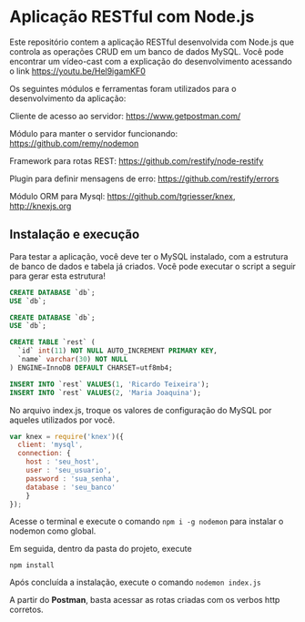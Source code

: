 # Aplicação RESTful com Node.js

Este repositório contem a aplicação RESTful desenvolvida com Node.js que controla as operações CRUD em um banco de dados MySQL. Você pode encontrar um vídeo-cast com a explicação do desenvolvimento acessando o link https://youtu.be/Hel9igamKF0

Os seguintes módulos e ferramentas foram utilizados para o desenvolvimento da aplicação:

Cliente de acesso ao servidor: https://www.getpostman.com/

Módulo para manter o servidor funcionando: https://github.com/remy/nodemon

Framework para rotas REST: https://github.com/restify/node-restify

Plugin para definir mensagens de erro: https://github.com/restify/errors

Módulo ORM para Mysql: https://github.com/tgriesser/knex, http://knexjs.org

## Instalação e execução

Para testar a aplicação, você deve ter o MySQL instalado, com a estrutura de banco de dados e tabela já criados. Você pode executar o script a seguir para gerar esta estrutura!

```sql
CREATE DATABASE `db`;
USE `db`;

CREATE DATABASE `db`;
USE `db`;

CREATE TABLE `rest` (
  `id` int(11) NOT NULL AUTO_INCREMENT PRIMARY KEY,
  `name` varchar(30) NOT NULL
) ENGINE=InnoDB DEFAULT CHARSET=utf8mb4;

INSERT INTO `rest` VALUES(1, 'Ricardo Teixeira');
INSERT INTO `rest` VALUES(2, 'Maria Joaquina');
```

No arquivo index.js, troque os valores de configuração do MySQL por aqueles utilizados por você.

```javascript
var knex = require('knex')({
  client: 'mysql',
  connection: {
    host : 'seu_host',
    user : 'seu_usuario',
    password : 'sua_senha',
    database : 'seu_banco'
    }
});
```

Acesse o terminal e execute o comando `npm i -g nodemon` para instalar o nodemon como global.

Em seguida, dentro da pasta do projeto, execute

```
npm install
```

Após concluída a instalação, execute o comando `nodemon index.js`

A partir do **Postman**, basta acessar as rotas criadas com os verbos http corretos.
